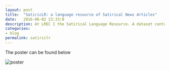 ```yaml
---
layout: post
title:  "SatiricLR: a language resource of Satirical News Articles"
date:   2016-06-02 23:33:0
description: At LREC I the Satirical Language Resource. A dataset containing a balanced collection of satire and non satire news articles in various domains.
categories:
- blog
permalink: satiriclr
---
```

The poster can be found below

![poster]


[poster]: https://raw.githubusercontent.com/swubb/swubb.github.io/master/assets/images/satiricLR_poster.png
[nunique]: https://raw.githubusercontent.com/swubb/swubb.github.io/master/assets/images/nunique.png
[nbigrams]: https://raw.githubusercontent.com/swubb/swubb.github.io/master/assets/images/nbigrams.png
